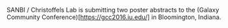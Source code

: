 SANBI / Christoffels Lab is submitting two poster abstracts to the (Galaxy Community Conference)[https://gcc2016.iu.edu/] in Bloomington, Indiana.